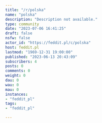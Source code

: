 ```yaml
---
title: "/r/polska" 
name: "polska"
description: "Description not available."
type: community
date: "2023-07-06 16:41:25"
draft: false
nsfw: false
actor_id: "https://feddit.pl/c/polska"
host: feddit.pl
lastmod: "1969-12-31 19:00:00"
published: "2023-06-13 20:43:09"
subscribers: 4
posts: 0
comments: 0
weight: 0
dau: 0
wau: 0
mau: 0
instances:
- "feddit_pl"
tags: 
- "feddit_pl"

---
```

